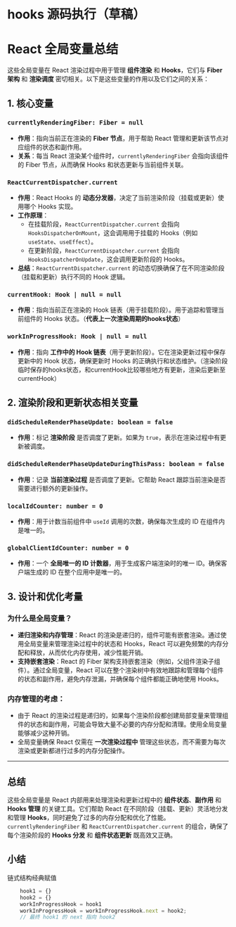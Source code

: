 # hooks 源码执行（草稿）

# React 全局变量总结

这些全局变量在 React 渲染过程中用于管理 **组件渲染** 和 **Hooks**，它们与 **Fiber 架构** 和 **渲染调度** 密切相关。以下是这些变量的作用以及它们之间的关系：

## 1. 核心变量

### `currentlyRenderingFiber: Fiber = null`

- **作用**：指向当前正在渲染的 **Fiber 节点**，用于帮助 React 管理和更新该节点对应组件的状态和副作用。
- **关系**：每当 React 渲染某个组件时，`currentlyRenderingFiber` 会指向该组件的 Fiber 节点，从而确保 Hooks 和状态更新与当前组件关联。

### `ReactCurrentDispatcher.current`

- **作用**：React Hooks 的 **动态分发器**，决定了当前渲染阶段（挂载或更新）使用哪个 Hooks 实现。
- **工作原理**：
    - 在挂载阶段，`ReactCurrentDispatcher.current` 会指向 `HooksDispatcherOnMount`，这会调用用于挂载的 Hooks（例如 `useState`、`useEffect`）。
    - 在更新阶段，`ReactCurrentDispatcher.current` 会指向 `HooksDispatcherOnUpdate`，这会调用更新阶段的 Hooks。
- **总结**：`ReactCurrentDispatcher.current` 的动态切换确保了在不同渲染阶段（挂载和更新）执行不同的 Hook 逻辑。

### `currentHook: Hook | null = null`

- **作用**：指向当前正在渲染的 Hook 链表（用于挂载阶段）。用于追踪和管理当前组件的 Hooks 状态。（**代表上一次渲染周期的hooks状态**）

### `workInProgressHook: Hook | null = null`

- **作用**：指向 **工作中的 Hook 链表**（用于更新阶段）。它在渲染更新过程中保存更新中的 Hook 状态，确保更新时 Hooks 的正确执行和状态维护。（渲染阶段临时保存的hooks状态，和currentHook比较哪些地方有更新，渲染后更新至currentHook）

## 2. 渲染阶段和更新状态相关变量

### `didScheduleRenderPhaseUpdate: boolean = false`

- **作用**：标记 **渲染阶段** 是否调度了更新。如果为 `true`，表示在渲染过程中有更新被调度。

### `didScheduleRenderPhaseUpdateDuringThisPass: boolean = false`

- **作用**：记录 **当前渲染过程** 是否调度了更新。它帮助 React 跟踪当前渲染是否需要进行额外的更新操作。

### `localIdCounter: number = 0`

- **作用**：用于计数当前组件中 `useId` 调用的次数，确保每次生成的 ID 在组件内是唯一的。

### `globalClientIdCounter: number = 0`

- **作用**：一个 **全局唯一的 ID 计数器**，用于生成客户端渲染时的唯一 ID。确保客户端生成的 ID 在整个应用中是唯一的。

## 3. 设计和优化考量

### 为什么是全局变量？

- **递归渲染和内存管理**：React 的渲染是递归的，组件可能有嵌套渲染。通过使用全局变量来管理渲染过程中的状态和 Hooks，React 可以避免频繁的内存分配和释放，从而优化内存使用，减少性能开销。
- **支持嵌套渲染**：React 的 Fiber 架构支持嵌套渲染（例如，父组件渲染子组件）。通过全局变量，React 可以在整个渲染树中有效地跟踪和管理每个组件的状态和副作用，避免内存泄漏，并确保每个组件都能正确地使用 Hooks。

### 内存管理的考虑：

- 由于 React 的渲染过程是递归的，如果每个渲染阶段都创建局部变量来管理组件的状态和副作用，可能会导致大量不必要的内存分配和清理。使用全局变量能够减少这种开销。
- 全局变量确保 React 仅需在 **一次渲染过程中** 管理这些状态，而不需要为每次渲染或更新都进行过多的内存分配操作。

---

## 总结

这些全局变量是 React 内部用来处理渲染和更新过程中的 **组件状态**、**副作用** 和 **Hooks 管理** 的关键工具。它们帮助 React 在不同阶段（挂载、更新）灵活地分发和管理 **Hooks**，同时避免了过多的内存分配和优化了性能。`currentlyRenderingFiber` 和 `ReactCurrentDispatcher.current` 的组合，确保了每个渲染阶段的 **Hooks 分发** 和 **组件状态更新** 既高效又正确。

## 小结

链式结构经典赋值

```jsx
    hook1 = {}
    hook2 = {}
    workInProgressHook = hook1 
    workInProgressHook = workInProgressHook.next = hook2;
    // 最终 hook1 的 next 指向 hook2 
```